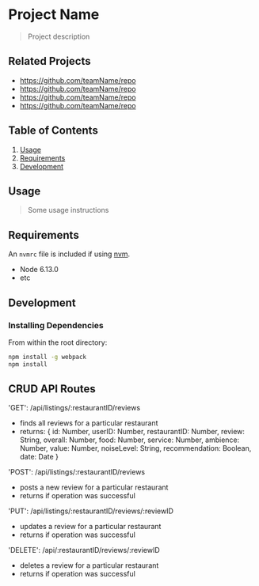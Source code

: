 # Project Name

> Project description

## Related Projects

  - https://github.com/teamName/repo
  - https://github.com/teamName/repo
  - https://github.com/teamName/repo
  - https://github.com/teamName/repo

## Table of Contents

1. [Usage](#Usage)
1. [Requirements](#requirements)
1. [Development](#development)

## Usage

> Some usage instructions

## Requirements

An `nvmrc` file is included if using [nvm](https://github.com/creationix/nvm).

- Node 6.13.0
- etc

## Development

### Installing Dependencies

From within the root directory:

```sh
npm install -g webpack
npm install
```

## CRUD API Routes

'GET': /api/listings/:restaurantID/reviews
  - finds all reviews for a particular restaurant
  - returns:
  {
    id: Number,
    userID: Number,
    restaurantID: Number,
    review: String,
    overall: Number,
    food: Number,
    service: Number,
    ambience: Number,
    value: Number,
    noiseLevel: String,
    recommendation: Boolean,
    date: Date
  }

'POST': /api/listings/:restaurantID/reviews
  - posts a new review for a particular restaurant
  - returns if operation was successful

'PUT': /api/listings/:restaurantID/reviews/:reviewID
  - updates a review for a particular restaurant
  - returns if operation was successful

'DELETE': /api/:restaurantID/reviews/:reviewID
  - deletes a review for a particular restaurant
  - returns if operation was successful
